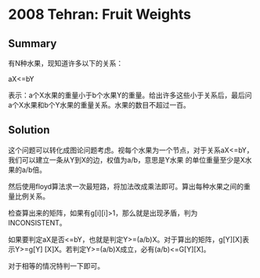 # 2008 Tehran: Fruit Weights
## Summary

有N种水果，现知道许多以下的关系：

aX<=bY

表示：a个X水果的重量小于b个水果Y的重量。给出许多这些小于关系后，最后问a个X水果和b个Y水果的重量关系。水果的数目不超过一百。

## Solution

这个问题可以转化成图论问题考虑。视每个水果为一个节点，对于关系aX<=bY，我们可以建立一条从Y到X的边，权值为a/b，意思是Y水果 的单位重量至少是X水果的a/b倍。

然后使用floyd算法求一次最短路，将加法改成乘法即可。算出每种水果之间的重量比例关系。

检查算出来的矩阵，如果有g[i][i]>1，那么就是出现矛盾，判为INCONSISTENT。

如果要判定aX是否<=bY，也就是判定Y>=(a/b)X。对于算出的矩阵，g[Y][X]表示Y>=g[Y] [X]X。若判定Y>=(a/b)X成立，必有(a/b)<=G[Y][X]。

对于相等的情况特判一下即可。 
